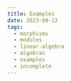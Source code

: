 ```yaml
---
title: Examples
date: 2023-09-12
tags:
  - morphisms
  - modules
  - linear-algebra
  - algebras
  - examples
  - incomplete
---
```

